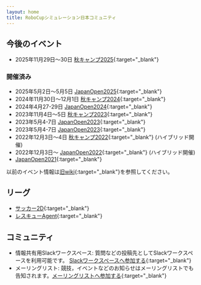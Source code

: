 ```yaml
---
layout: home
title: RoboCupシミュレーション日本コミュニティ
---
```


## 今後のイベント
- 2025年11月29日〜30日 [秋キャンプ2025](events/2025/camp){:target="_blank"}

### 開催済み
- 2025年5月2日〜5月5日 [JapanOpen2025](events/2025/japanopen){:target="_blank"}
- 2024年11月30日〜12月1日 [秋キャンプ2024](events/2024/camp){:target="_blank"}
- 2024年4月27-29日 [JapanOpen2024](events/2024/japanopen){:target="_blank"}
- 2023年11月4日〜5日 [秋キャンプ2023](events/2023/camp){:target="_blank"}
- 2023年5月4-7日 [JapanOpen2023](events/2023/japanopen){:target="_blank"}
- 2023年5月4-7日 [JapanOpen2023](events/2023/japanopen){:target="_blank"}
- 2022年12月3日〜4日 [秋キャンプ2022](events/2022/camp){:target="_blank"} (ハイブリッド開催)
- 2022年12月3日〜
  [JapanOpen2022](events/2022/japanopen){:target="_blank"}  (ハイブリッド開催)
- [JapanOpen2021](events/2021/japanopen){:target="_blank"}

 以前のイベント情報は[旧wiki](http://rc-oz.osdn.jp/){:target="_blank"}を参照してください。

## リーグ

- [サッカー2D](https://rcsoccersim.github.io/){:target="_blank"}
- [レスキューAgent](http://rescuesim.robocup.org/){:target="_blank"}


## コミュニティ

- 情報共有用Slackワークスペース:
質問などの投稿先としてSlackワークスペースを利用可能です。
[Slackワークスペースへ参加する](https://join.slack.com/t/simjp/shared_invite/zt-pbswx59u-kOxiZ3qYoQ09JLDxr~PeBQ){:target="_blank"}
- メーリングリスト:
競技，イベントなどのお知らせはメーリングリストでも告知されます。[メーリングリストへ参加する](http://lists.sourceforge.jp/mailman/listinfo/rc-oz-simjp){:target="_blank"}
